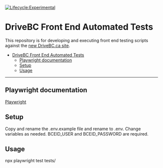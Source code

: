 [![Lifecycle:Experimental](https://img.shields.io/badge/Lifecycle-Experimental-339999)](https://github.com/bcgov/repomountie/blob/master/doc/lifecycle-badges.md)

# DriveBC Front End Automated Tests

This repository is for developing and executing front end testing scripts against the
[new DriveBC.ca site](https://github.com/bcgov/DriveBC.ca).

- [DriveBC Front End Automated Tests](#drivebc-front-end-automated-tests)
  - [Playwright documentation](#playwright-documentation)
  - [Setup](#setup)
  - [Usage](#usage)

---

## <a name="playwright"></a>Playwright documentation
[Playwright](https://playwright.dev/docs/intro)

## <a name="setup"></a>Setup
Copy and rename the .env.example file and rename to .env. Change variables as needed. BCEID_USER and BCEID_PASSWORD are required.

## <a name="usage"></a>Usage
npx playwright test tests/